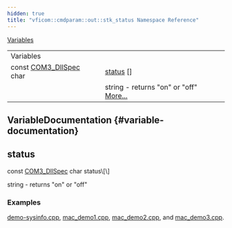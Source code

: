 ```yaml
---
hidden: true
title: "vficom::cmdparam::out::stk_status Namespace Reference"
---
```


[Variables](#var-members)

|  |  |
|----|----|
| Variables |  |
| const <a href="libcom3_8h.md#af8173355d81a442e8fec1ebd507e3a36">COM3_DllSpec</a> char  | [status](#ab4544ed7ac29b175d220bc3866c13d2c) \[\] |
|   | string - returns \"on\" or \"off\" [More\...](#ab4544ed7ac29b175d220bc3866c13d2c)<br/> |

## VariableDocumentation {#variable-documentation}

## status <a href="#ab4544ed7ac29b175d220bc3866c13d2c" id="ab4544ed7ac29b175d220bc3866c13d2c"></a>

<p>const <a href="libcom3_8h.md#af8173355d81a442e8fec1ebd507e3a36">COM3_DllSpec</a> char status\[\]</p>

string - returns \"on\" or \"off\"

### Examples

<a href="demo-sysinfo_8cpp-example.md#a5">demo-sysinfo.cpp</a>, <a href="mac_demo1_8cpp-example.md#a5">mac_demo1.cpp</a>, <a href="mac_demo2_8cpp-example.md#a5">mac_demo2.cpp</a>, and <a href="mac_demo3_8cpp-example.md#a3">mac_demo3.cpp</a>.
